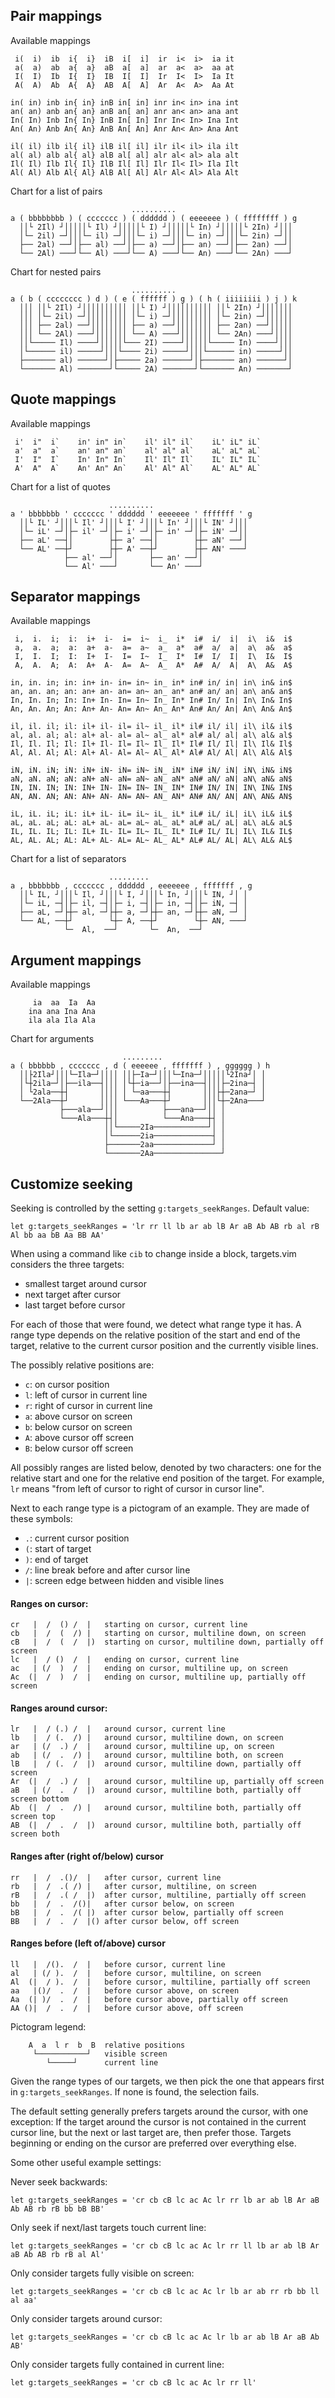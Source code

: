 ## Pair mappings

Available mappings

     i(  i)  ib  i{  i}  iB  i[  i]  ir  i<  i>  ia it
     a(  a)  ab  a{  a}  aB  a[  a]  ar  a<  a>  aa at
     I(  I)  Ib  I{  I}  IB  I[  I]  Ir  I<  I>  Ia It
     A(  A)  Ab  A{  A}  AB  A[  A]  Ar  A<  A>  Aa At

    in( in) inb in{ in} inB in[ in] inr in< in> ina int
    an( an) anb an{ an} anB an[ an] anr an< an> ana ant
    In( In) Inb In{ In} InB In[ In] Inr In< In> Ina Int
    An( An) Anb An{ An} AnB An[ An] Anr An< An> Ana Ant

    il( il) ilb il{ il} ilB il[ il] ilr il< il> ila ilt
    al( al) alb al{ al} alB al[ al] alr al< al> ala alt
    Il( Il) Ilb Il{ Il} IlB Il[ Il] Ilr Il< Il> Ila Ilt
    Al( Al) Alb Al{ Al} AlB Al[ Al] Alr Al< Al> Ala Alt

Chart for a list of pairs

```
                           ..........
a ( bbbbbbbb ) ( ccccccc ) ( dddddd ) ( eeeeeee ) ( ffffffff ) g
  ││└ 2Il) ┘│││││└ Il) ┘│││││└ I) ┘│││││└ In) ┘│││││└ 2In) ┘│││
  │└─ 2il) ─┘│││└─ il) ─┘│││└─ i) ─┘│││└─ in) ─┘│││└─ 2in) ─┘││
  ├── 2al) ──┘│├── al) ──┘│├── a) ──┘│├── an) ──┘│├── 2an) ──┘│
  └── 2Al) ───┘└── Al) ───┘└── A) ───┘└── An) ───┘└── 2An) ───┘
```

Chart for nested pairs

```
                           ..........
a ( b ( cccccccc ) d ) ( e ( ffffff ) g ) ( h ( iiiiiiii ) j ) k
  │││ ││└ 2Il) ┘││││││││││ ││└ I) ┘││││││││││ ││└ 2In) ┘│││││││
  │││ │└─ 2il) ─┘│││││││││ │└─ i) ─┘│││││││││ │└─ 2in) ─┘││││││
  │││ ├── 2al) ──┘││││││││ ├── a) ──┘││││││││ ├── 2an) ──┘│││││
  │││ └── 2Al) ───┘│││││││ └── A) ───┘│││││││ └── 2An) ───┘││││
  ││└───── Il) ────┘│││││└─── 2I) ────┘│││││└───── In) ────┘│││
  │└────── il) ─────┘│││└──── 2i) ─────┘│││└────── in) ─────┘││
  ├─────── al) ──────┘│├───── 2a) ──────┘│├─────── an) ──────┘│
  └─────── Al) ───────┘└───── 2A) ───────┘└─────── An) ───────┘
```

## Quote mappings

Available mappings

```
 i'  i"  i`    in' in" in`    il' il" il`    iL' iL" iL`
 a'  a"  a`    an' an" an`    al' al" al`    aL' aL" aL`
 I'  I"  I`    In' In" In`    Il' Il" Il`    IL' IL" IL`
 A'  A"  A`    An' An" An`    Al' Al" Al`    AL' AL" AL`
```

Chart for a list of quotes

```
                      ..........
a ' bbbbbbb ' ccccccc ' dddddd ' eeeeeee ' fffffff ' g
  ││└ IL' ┘│││└ Il' ┘│││└ I' ┘│││└ In' ┘│││└ IN' ┘│││
  │└─ iL' ─┘│├─ il' ─┘│├─ i' ─┘│├─ in' ─┘│├─ iN' ─┘││
  ├── aL' ──┤│        ├┼─ a' ──┤│        ├┼─ aN' ──┘│
  └── AL' ──┼┘        ├┼─ A' ──┼┘        ├┼─ AN' ───┘
            ├── al' ──┘│       ├── an' ──┘│
            └── Al' ───┘       └── An' ───┘
```

## Separator mappings

Available mappings

```
 i,  i.  i;  i:  i+  i-  i=  i~  i_  i*  i#  i/  i|  i\  i&  i$
 a,  a.  a;  a:  a+  a-  a=  a~  a_  a*  a#  a/  a|  a\  a&  a$
 I,  I.  I;  I:  I+  I-  I=  I~  I_  I*  I#  I/  I|  I\  I&  I$
 A,  A.  A;  A:  A+  A-  A=  A~  A_  A*  A#  A/  A|  A\  A&  A$

in, in. in; in: in+ in- in= in~ in_ in* in# in/ in| in\ in& in$
an, an. an; an: an+ an- an= an~ an_ an* an# an/ an| an\ an& an$
In, In. In; In: In+ In- In= In~ In_ In* In# In/ In| In\ In& In$
An, An. An; An: An+ An- An= An~ An_ An* An# An/ An| An\ An& An$

il, il. il; il: il+ il- il= il~ il_ il* il# il/ il| il\ il& il$
al, al. al; al: al+ al- al= al~ al_ al* al# al/ al| al\ al& al$
Il, Il. Il; Il: Il+ Il- Il= Il~ Il_ Il* Il# Il/ Il| Il\ Il& Il$
Al, Al. Al; Al: Al+ Al- Al= Al~ Al_ Al* Al# Al/ Al| Al\ Al& Al$

iN, iN. iN; iN: iN+ iN- iN= iN~ iN_ iN* iN# iN/ iN| iN\ iN& iN$
aN, aN. aN; aN: aN+ aN- aN= aN~ aN_ aN* aN# aN/ aN| aN\ aN& aN$
IN, IN. IN; IN: IN+ IN- IN= IN~ IN_ IN* IN# IN/ IN| IN\ IN& IN$
AN, AN. AN; AN: AN+ AN- AN= AN~ AN_ AN* AN# AN/ AN| AN\ AN& AN$

iL, iL. iL; iL: iL+ iL- iL= iL~ iL_ iL* iL# iL/ iL| iL\ iL& iL$
aL, aL. aL; aL: aL+ aL- aL= aL~ aL_ aL* aL# aL/ aL| aL\ aL& aL$
IL, IL. IL; IL: IL+ IL- IL= IL~ IL_ IL* IL# IL/ IL| IL\ IL& IL$
AL, AL. AL; AL: AL+ AL- AL= AL~ AL_ AL* AL# AL/ AL| AL\ AL& AL$
```

Chart for a list of separators

```
                      .........
a , bbbbbbb , ccccccc , dddddd , eeeeeee , fffffff , g
  ││└ IL, ┘│││└ Il, ┘│││└ I, ┘│││└ In, ┘│││└ IN, ┘│ │
  │└─ iL, ─┤│├─ il, ─┤│├─ i, ─┤│├─ in, ─┤│├─ iN, ─┤ │
  ├── aL, ─┘├┼─ al, ─┘├┼─ a, ─┘├┼─ an, ─┘├┼─ aN, ─┘ │
  └── AL, ──┼┘        └┼─ A, ──┼┘        └┼─ AN, ───┘
            └─  Al,  ──┘       └─  An,  ──┘
```

## Argument mappings

Available mappings

```
     ia  aa  Ia  Aa
    ina ana Ina Ana
    ila ala Ila Ala
```

Chart for arguments

```
                         .........
a ( bbbbbb , ccccccc , d ( eeeeee , fffffff ) , gggggg ) h
  ││├2Ila┘│││└─Ila─┘││││ ││├─Ia─┘│││└─Ina─┘│││││└2Ina┘│ │
  │└┼2ila─┘│├──ila──┤│││ │└┼─ia──┘│├──ina──┤│││├─2ina─┤ │
  │ └2ala──┼┤       ││││ │ └─aa───┼┤       │││├┼─2ana─┘ │
  └──2Ala──┼┘       ││││ └───Aa───┼┘       │││└┼─2Ana───┘
           ├───ala──┘│││          ├───ana──┘││ │
           └───Ala───┼┤│          └───Ana───┼┤ │
                     ││└─────2Ia────────────┘│ │
                     │└──────2ia─────────────┤ │
                     ├───────2aa─────────────┘ │
                     └───────2Aa───────────────┘
```

## Customize seeking

Seeking is controlled by the setting `g:targets_seekRanges`. Default value:

```vim
let g:targets_seekRanges = 'lr rr ll lb ar ab lB Ar aB Ab AB rb al rB Al bb aa bB Aa BB AA'
```

When using a command like `cib` to change inside a block, targets.vim considers
the three targets:

  - smallest target around cursor
  - next target after cursor
  - last target before cursor

For each of those that were found, we detect what range type it has. A range
type depends on the relative position of the start and end of the target,
relative to the current cursor position and the currently visible lines.

The possibly relative positions are:

  - `c`: on cursor position
  - `l`: left of cursor in current line
  - `r`: right of cursor in current line
  - `a`: above cursor on screen
  - `b`: below cursor on screen
  - `A`: above cursor off screen
  - `B`: below cursor off screen

All possibly ranges are listed below, denoted by two characters: one for the
relative start and one for the relative end position of the target. For
example, `lr` means "from left of cursor to right of cursor in cursor line".

Next to each range type is a pictogram of an example. They are made of these
symbols:

  - `.`: current cursor position
  - `(`: start of target
  - `)`: end of target
  - `/`: line break before and after cursor line
  - `|`: screen edge between hidden and visible lines

#### Ranges on cursor:

```
cr   |  /  () /  |   starting on cursor, current line
cb   |  /  (  /) |   starting on cursor, multiline down, on screen
cB   |  /  (  /  |)  starting on cursor, multiline down, partially off screen
lc   |  / ()  /  |   ending on cursor, current line
ac   | (/  )  /  |   ending on cursor, multiline up, on screen
Ac  (|  /  )  /  |   ending on cursor, multiline up, partially off screen
```

#### Ranges around cursor:

```
lr   |  / (.) /  |   around cursor, current line
lb   |  / (.  /) |   around cursor, multiline down, on screen
ar   | (/  .) /  |   around cursor, multiline up, on screen
ab   | (/  .  /) |   around cursor, multiline both, on screen
lB   |  / (.  /  |)  around cursor, multiline down, partially off screen
Ar  (|  /  .) /  |   around cursor, multiline up, partially off screen
aB   | (/  .  /  |)  around cursor, multiline both, partially off screen bottom
Ab  (|  /  .  /) |   around cursor, multiline both, partially off screen top
AB  (|  /  .  /  |)  around cursor, multiline both, partially off screen both
```

#### Ranges after (right of/below) cursor

```
rr   |  /  .()/  |   after cursor, current line
rb   |  /  .( /) |   after cursor, multiline, on screen
rB   |  /  .( /  |)  after cursor, multiline, partially off screen
bb   |  /  .  /()|   after cursor below, on screen
bB   |  /  .  /( |)  after cursor below, partially off screen
BB   |  /  .  /  |() after cursor below, off screen
```

#### Ranges before (left of/above) cursor

```
ll   |  /().  /  |   before cursor, current line
al   | (/ ).  /  |   before cursor, multiline, on screen
Al  (|  / ).  /  |   before cursor, multiline, partially off screen
aa   |()/  .  /  |   before cursor above, on screen
Aa  (| )/  .  /  |   before cursor above, partially off screen
AA ()|  /  .  /  |   before cursor above, off screen
```

Pictogram legend:

```
    A  a  l r  b  B  relative positions
     └───────────┘   visible screen
        └─────┘      current line
```

Given the range types of our targets, we then pick the one that appears first
in `g:targets_seekRanges`. If none is found, the selection fails.

The default setting generally prefers targets around the cursor, with one
exception: If the target around the cursor is not contained in the current
cursor line, but the next or last target are, then prefer those. Targets
beginning or ending on the cursor are preferred over everything else.

Some other useful example settings:

Never seek backwards:
```vim
let g:targets_seekRanges = 'cr cb cB lc ac Ac lr rr lb ar ab lB Ar aB Ab AB rb rB bb bB BB'
```

Only seek if next/last targets touch current line:
```vim
let g:targets_seekRanges = 'cr cb cB lc ac Ac lr rr ll lb ar ab lB Ar aB Ab AB rb rB al Al'
```

Only consider targets fully visible on screen:
```vim
let g:targets_seekRanges = 'cr cb cB lc ac Ac lr lb ar ab rr rb bb ll al aa'
```

Only consider targets around cursor:
```vim
let g:targets_seekRanges = 'cr cb cB lc ac Ac lr lb ar ab lB Ar aB Ab AB'
```

Only consider targets fully contained in current line:
```vim
let g:targets_seekRanges = 'cr cb cB lc ac Ac lr rr ll'
```
